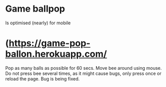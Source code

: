 # Game ballpop
Is optimised (nearly) for mobile

# (https://game-pop-ballon.herokuapp.com/

Pop as many balls as possible for 60 secs.
Move bee around using mouse.
Do not press bee several times, as it might cause bugs, only press once or reload the page. Bug is being fixed.

